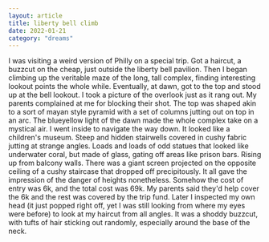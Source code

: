 ```yaml
---
layout: article
title: liberty bell climb
date: 2022-01-21
category: "dreams"
---
```


I was visiting a weird version of Philly on  a special trip. Got a haircut, a buzzcut on the cheap, just outside the liberty bell pavilion. Then I began climbing up the veritable maze of the long, tall complex, finding interesting lookout points the whole while. Eventually, at dawn, got to the top and stood up at the bell lookout. I took a picture of the overlook just as it rang out. My parents complained at me for blocking their shot. The top was shaped akin to a sort of mayan style pyramid with a set of columns jutting out on top in an arc. The blueyellow light of the dawn made the whole complex take on a mystical air.
I went inside to navigate the way down. It looked like a children's museum. Steep and hidden stairwells covered in cushy fabric jutting at strange angles. Loads and loads of odd statues that looked like underwater coral, but made of glass, gating off areas like prison bars. Rising up from balcony walls. 
There was a giant screen projected on the opposite ceiling of a cushy staircase that dropped off precipitously. 
It all gave the impression of the danger of heights nonetheless. Somehow the cost of entry was 6k, and the total cost was 69k. My parents said they'd help cover the 6k and the rest was covered by the trip fund.
Later I inspected my own head (it just popped right off, yet I was still looking from where my eyes were before) to look at my haircut from all angles. It was a shoddy buzzcut, with tufts of hair sticking out randomly, especially around the base of the neck.